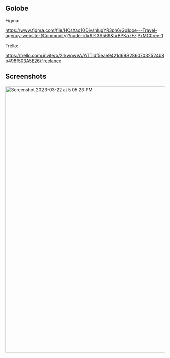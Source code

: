 ## Golobe

Figma:

https://www.figma.com/file/HCsXad10DivsnlugYR3ph6/Golobe---Travel-agency-website-(Community)?node-id=9%3A569&t=BPKazFzjPxMC0ree-1

Trello:

https://trello.com/invite/b/2rkwpwVA/ATTIdf5eae9421d69328607032524b8b498f503A5E26/freelance

## Screenshots

<img width="842" alt="Screenshot 2023-03-22 at 5 05 23 PM" src="https://user-images.githubusercontent.com/97631462/227065837-ed836372-a866-4598-9887-473ab1c4b2b2.png">
